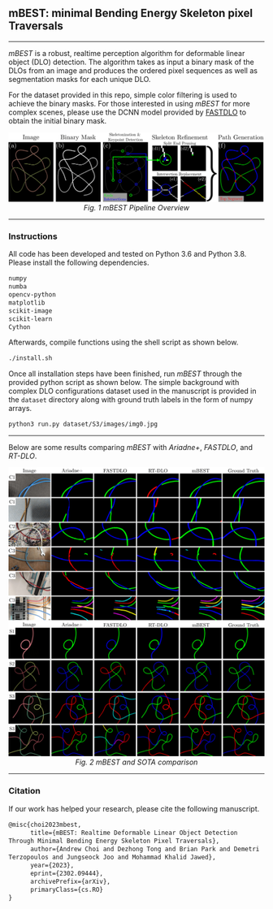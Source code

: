 ## mBEST: minimal Bending Energy Skeleton pixel Traversals

---

*mBEST* is a robust, realtime perception algorithm for deformable linear object (DLO) detection. The algorithm takes as input a binary mask of the DLOs from an image and produces the ordered pixel sequences as well as segmentation masks for each unique DLO.

For the dataset provided in this repo, simple color filtering is used to achieve the binary masks.
For those interested in using *mBEST* for more complex scenes, please use the DCNN model provided by [FASTDLO](https://github.com/lar-unibo/fastdlo) to obtain the initial binary mask.

<p align="center">
<img src="figures/pipeline.png" alt>
<br>
<em> Fig. 1 mBEST Pipeline Overview </em>
</p>

---

### Instructions

All code has been developed and tested on Python 3.6 and Python 3.8. Please install the following dependencies.
```
numpy
numba
opencv-python
matplotlib
scikit-image
scikit-learn
Cython
```

Afterwards, compile functions using the shell script as shown below.
```bash
./install.sh
```

Once all installation steps have been finished, run *mBEST* through the provided python script as shown below.
The simple background with complex DLO configurations dataset used in the manuscript is provided in the `dataset` directory along with ground truth labels in the form of numpy arrays.
```bash
python3 run.py dataset/S3/images/img0.jpg
```

---

Below are some results comparing *mBEST* with *Ariadne+*, *FASTDLO*, and *RT-DLO*.

<p align="center">
<img src="figures/complex_bg_comparison.png" alt>
<img src="figures/simple_bg_comparison.png" alt>
<br>
<em> Fig. 2 mBEST and SOTA comparison </em>
</p>

***

### Citation
If our work has helped your research, please cite the following manuscript.
```
@misc{choi2023mbest,
      title={mBEST: Realtime Deformable Linear Object Detection Through Minimal Bending Energy Skeleton Pixel Traversals}, 
      author={Andrew Choi and Dezhong Tong and Brian Park and Demetri Terzopoulos and Jungseock Joo and Mohammad Khalid Jawed},
      year={2023},
      eprint={2302.09444},
      archivePrefix={arXiv},
      primaryClass={cs.RO}
}
```